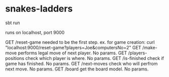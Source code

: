 # snakes-ladders

sbt run

runs on localhost, port 9000

GET     /reset-game               needed to be the first step. ex. for game creation: curl "localhost:9000/reset-game?players=Joe&computersNo=2"
GET     /make-move                performs legal move of next player. No params.
GET     /players-positions        check which player is where. No params.
GET     /is-finished              check if game has finished. No params.
GET     /next-moves               check who will perfrom next move. No params.
GET     /board                    get the board model. No params.
